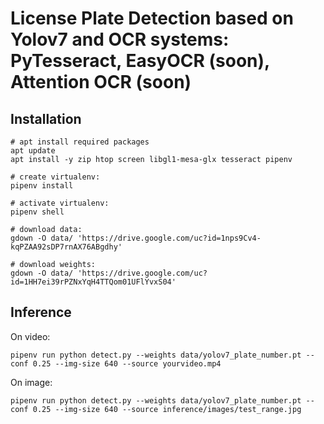 # License Plate Detection based on Yolov7 and OCR systems: PyTesseract, EasyOCR (soon), Attention OCR (soon)

## Installation

``` shell
# apt install required packages
apt update
apt install -y zip htop screen libgl1-mesa-glx tesseract pipenv

# create virtualenv:  
pipenv install

# activate virtualenv:  
pipenv shell

# download data:  
gdown -O data/ 'https://drive.google.com/uc?id=1nps9Cv4-kqPZAA92sDP7rnAX76ABgdhy'

# download weights:  
gdown -O data/ 'https://drive.google.com/uc?id=1HH7ei39rPZNxYqH4TTQom01UFlYvxS04'

```

## Inference
On video:
``` shell
pipenv run python detect.py --weights data/yolov7_plate_number.pt --conf 0.25 --img-size 640 --source yourvideo.mp4
```

On image:
``` shell
pipenv run python detect.py --weights data/yolov7_plate_number.pt --conf 0.25 --img-size 640 --source inference/images/test_range.jpg
```